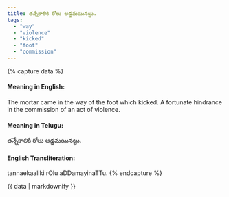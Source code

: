 ```yaml
---
title: తన్నేకాలికి రోలు అడ్డమయినట్టు.
tags:
  - "way"
  - "violence"
  - "kicked"
  - "foot"
  - "commission"
---
```


{% capture data %}
#### Meaning in English:
The mortar came in the way of the foot which kicked.
A fortunate hindrance in the commission of an act of violence.

#### Meaning in Telugu:
తన్నేకాలికి రోలు అడ్డమయినట్టు.

#### English Transliteration:
tannaekaaliki rOlu aDDamayinaTTu.
{% endcapture %}

<div class="notice">{{ data | markdownify }}</div>

